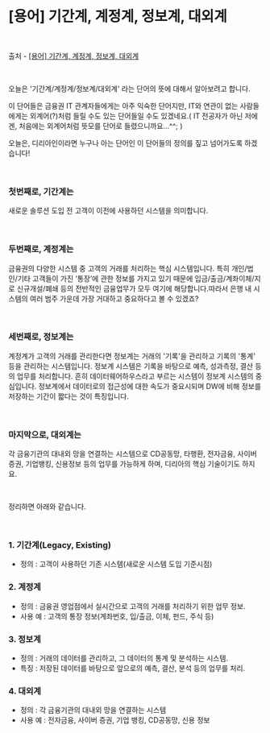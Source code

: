 # [용어] 기간계, 계정계, 정보계, 대외계

<br/>

출처 - [[용어] 기간계, 계정계, 정보계, 대외계](https://blog.naver.com/direa0609/220543927751)

<br/>

오늘은 '기간계/계정계/정보계/대외계' 라는 단어의 뜻에 대해서 알아보려고 합니다.

이 단어들은 금융권 IT 관계자들에게는 아주 익숙한 단어지만, IT와 연관이 없는 사람들에게는 외계어(?)처럼 들릴 수도 있는 단어들일 수도 있겠네요.( IT 전공자가 아닌 저에겐, 처음에는 외계어처럼 뜻모를 단어로 들렸으니까요...^^; )

오늘은, 디리아인이라면 누구나 아는 단어인 이 단어들의 정의를 짚고 넘어가도록 하겠습니다!

<br/>

### 첫번째로, 기간계는

새로운 솔루션 도입 전 고객이 이전에 사용하던 시스템을 의미합니다.

<br/>

### 두번째로, 계정계는

금융권의 다양한 시스템 중 고객의 거래를 처리하는 핵심 시스템입니다. 특히 개인/법인/기타 고객들이 가진 ‘통장’에 관한 정보를 가지고 있기 때문에 입금/출금/계좌이체/지로 신규개설/폐쇄 등의 전반적인 금융업무가 모두 여기에 해당합니다.따라서 은행 내 시스템의 여러 범주 가운데 가장 거대하고 중요하다고 볼 수 있겠죠?

<br/>

### 세번째로, 정보계는

계정계가 고객의 거래를 관리한다면 정보계는 거래의 '기록'을 관리하고 기록의 '통계' 등을 관리하는 시스템입니다. 정보계 시스템은 기록을 바탕으로 예측, 성과측정, 결산 등의 업무를 처리합니다. 흔히 데이터웨어하우스라고 부르는 시스템이 정보계 시스템의 중심입니다. 정보계에서 데이터로의 접근성에 대한 속도가 중요시되며 DW에 비해 정보를 저장하는 기간이 짧다는 것이 특징입니다.

<br/>

### 마지막으로, 대외계는

각 금융기관의 대내외 망을 연결하는 시스템으로 CD공동망, 타행환, 전자금융, 사이버증권, 기업뱅킹, 신용정보 등의 업무를 가능하게 하며, 디리아의 핵심 기술이기도 하지요.

<br/>

정리하면 아래와 같습니다.

<br/>

### 1. 기간계(Legacy, Existing)

- 정의 : 고객이 사용하던 기존 시스템(새로운 시스템 도입 기준시점)

### 2. 계정계

- 정의 : 금융권 영업점에서 실시간으로 고객의 거래를 처리하기 위한 업무 정보.
- 사용 예 : 고객의 통장 정보(계좌번호, 입/출금, 이체, 펀드, 주식 등)

### 3. 정보계

- 정의 : 거래의 데이터를 관리하고, 그 데이터의 통계 및 분석하는 시스템.
- 특징 : 저장된 데이터를 바탕으로 앞으로의 예측, 결산, 분석 등의 업무를 처리.

### 4. 대외계

- 정의 : 각 금융기관의 대내외 망을 연결하는 시스템
- 사용 예 : 전자금융, 사이버 증권, 기업 뱅킹, CD공동망, 신용 정보
